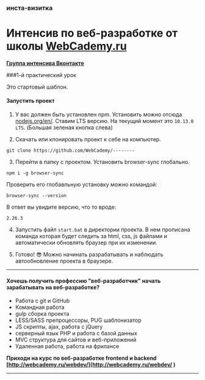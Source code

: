 ### инста-визитка

# Интенсив по веб-разработке от школы [WebCademy.ru](https://vk.com/webcademy)   

**[Группа интенсива Вконтакте](https://vk.com/webproriv)**

###1-й практический урок

Это стартовый шаблон.

#### Запустить проект

1. У вас должен быть установлен npm. Установить можно отсюда [nodejs.org/en/](https://nodejs.org/en/). Ставим LTS версию. На текущий момент это `10.13.0 LTS`. (Большая зеленая кнопка слева)

2. Скачать или клонировать проект к себе на компьютер. 

```
git clone https://github.com/WebCademy/--------
```

3. Перейти в папку с проектом. Установить browser-sync глобально.

```
npm i -g browser-sync
```

Проверить его глобавльную установку можно командой:

```
browser-sync --version
```

В ответ вы увидите версию, что то вроде: 

```
2.26.3
```

4. Запустить файл `start.bat` в директории проекта. В
нем прописана команда которая будет следить за html, css, js файлами и автоматически обновлять браузер при их изменении.

3. Готово! 😎 Можно начинать разрабатывать и наблюдать автообновление проекта в браузере.

-----------

#### Хочешь получить профессию "веб-разработчик" начать зарабатывать на веб-разработке?

- Работа с git и GitHub
- Командная работа
- gulp сборка проекта
- LESS/SASS препроцессоры, PUG шаблонизатор
- JS скрипты, ajax, работа с jQuery
- серверный язык PHP и работа с базой данных
- MVC структура для сайтов и веб-приложений
- Удаленная работа, работа на фрилансе

**Приходи на курс по веб-разработке frontend и backend** **[http://webcademy.ru/webdev/](http://webcademy.ru/webdev/ )** 

--------------